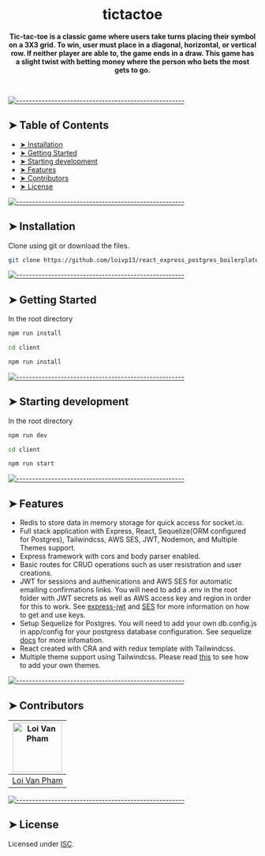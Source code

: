 <!-- ⚠️ This README has been generated from the file(s) "blueprint.md" ⚠️--><h1 align="center">tictactoe</h1>

<p align="center">
  <b>Tic-tac-toe is a classic game where users take turns placing their symbol on a 3X3 grid. To win, user must place in a diagonal, horizontal, or vertical row. If neither player are able to, the game ends in a draw. This game has a slight twist with betting money where the person who bets the most gets to go.</b></br>
  <sub><sub>
</p>

<br />



[![-----------------------------------------------------](https://raw.githubusercontent.com/andreasbm/readme/master/assets/lines/aqua.png)](#table-of-contents)

## ➤ Table of Contents

* [➤ Installation](#-installation)
* [➤ Getting Started](#-getting-started)
* [➤ Starting development](#-starting-development)
* [➤ Features](#-features)
* [➤ Contributors](#-contributors)
* [➤ License](#-license)


[![-----------------------------------------------------](https://raw.githubusercontent.com/andreasbm/readme/master/assets/lines/aqua.png)](#installation)

## ➤ Installation

Clone using git or download the files.

```sh
git clone https://github.com/loivp13/react_express_postgres_boilerplate
```



[![-----------------------------------------------------](https://raw.githubusercontent.com/andreasbm/readme/master/assets/lines/aqua.png)](#getting-started)

## ➤ Getting Started

In the root directory

```sh
npm run install

cd client

npm run install
```



[![-----------------------------------------------------](https://raw.githubusercontent.com/andreasbm/readme/master/assets/lines/aqua.png)](#starting-development)

## ➤ Starting development

In the root directory

```sh
npm run dev

cd client

npm run start
```



[![-----------------------------------------------------](https://raw.githubusercontent.com/andreasbm/readme/master/assets/lines/aqua.png)](#features)

## ➤ Features

- Redis to store data in memory storage for quick access for socket.io.
- Full stack application with Express, React, Sequelize(ORM configured for
  Postgres), Tailwindcss, AWS SES, JWT, Nodemon, and Multiple Themes support.
- Express framework with cors and body parser enabled.
- Basic routes for CRUD operations such as user resistration and user creations.
- JWT for sessions and authenications and AWS SES for automatic emailing
  confirmations links. You will need to add a .env in the root folder with JWT
  secrets as well as AWS access key and region in order for this to work. See
  [express-jwt](https://www.npmjs.com/package/express-jwt) and
  [SES](https://docs.aws.amazon.com/ses/latest/DeveloperGuide/get-aws-keys.html)
  for more information on how to get and use keys.
- Setup Sequelize for Postgres. You will need to add your own db.config.js in
  app/config for your postgress database configuration. See sequelize
  [docs](https://sequelize.org/master/manual/getting-started.html) for more
  infomation.
- React created with CRA and with redux template with Tailwindcss.
- Multiple theme support using Tailwindcss. Please read
  [this](https://dev.to/ohitslaurence/creating-dynamic-themes-with-react-tailwindcss-59cl)
  to see how to add your own themes.



[![-----------------------------------------------------](https://raw.githubusercontent.com/andreasbm/readme/master/assets/lines/aqua.png)](#contributors)

## ➤ Contributors
	

| [<img alt="Loi Van Pham" src="https://media-exp1.licdn.com/dms/image/C5603AQEdcwsWFFk01g/profile-displayphoto-shrink_200_200/0/1620352872837?e=1626307200&v=beta&t=lv5YVYtsBcAnhoqTsUGPuy8AjhPK4Y9toZZwPWKSl8Y" width="100">](https://www.linkedin.com/in/loivp13/) |
|:--------------------------------------------------:|
| [Loi Van Pham](https://www.linkedin.com/in/loivp13/) |



[![-----------------------------------------------------](https://raw.githubusercontent.com/andreasbm/readme/master/assets/lines/aqua.png)](#license)

## ➤ License
	
Licensed under [ISC](https://opensource.org/licenses/ISC).


